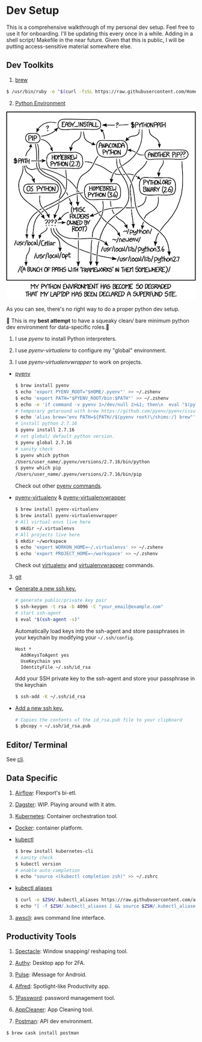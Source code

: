 # Dev Setup
This is a comprehensive walkthrough of my personal dev setup. Feel free to use it for onboarding. I'll be updating this every once in a while. Adding in a shell script/ Makefile in the near future. Given that this is public, I will be putting access-sensitive material somewhere else.

## Dev Toolkits
1. [brew](https://brew.sh/)

  ```bash
  $ /usr/bin/ruby -e "$(curl -fsSL https://raw.githubusercontent.com/Homebrew/install/master/install)"
  ```

2. [Python Environment](https://www.python.org/)

  ![Python Environment](/assets/img/python_environment_2x.png)

  As you can see, there's no right way to do a proper python dev setup.

  🤷 This is my **best attempt** to have a squeaky clean/ bare minimum python dev environment for data-specific roles.🤷‍

  1. I use *pyenv* to install Python interpreters.

  2. I use *pyenv-virtualenv* to configure my "global" environment.

  3. I use *pyenv-virtualenvwrapper* to work on projects.

  - [pyenv](https://github.com/pyenv/pyenv)
    ```bash
    $ brew install pyenv
    $ echo 'export PYENV_ROOT="$HOME/.pyenv"' >> ~/.zshenv
    $ echo 'export PATH="$PYENV_ROOT/bin:$PATH"' >> ~/.zshenv
    $ echo -e 'if command -v pyenv 1>/dev/null 2>&1; then\n  eval "$(pyenv init -)"\nfi' >> ~/.zshenv
    # temporary getaround with brew https://github.com/pyenv/pyenv/issues/106
    $ echo 'alias brew="env PATH=${PATH//$(pyenv root)\/shims:/} brew"' >> ~/.zshrc
    # install python 2.7.16
    $ pyenv install 2.7.16
    # set global/ default python version.
    $ pyenv global 2.7.16
    # sanity check
    $ pyenv which python
    /Users/user_name/.pyenv/versions/2.7.16/bin/python
    $ pyenv which pip
    /Users/user_name/.pyenv/versions/2.7.16/bin/pip
    ```
    Check out other [pyenv commands](https://github.com/pyenv/pyenv/blob/master/COMMANDS.md).

  - [pyenv-virtualenv](https://github.com/pyenv/pyenv-virtualenv) & [pyenv-virtualenvwrapper](https://github.com/pyenv/pyenv-virtualenvwrapper)
      ```bash
      $ brew install pyenv-virtualenv
      $ brew install pyenv-virtualenvwrapper
      # All virtual envs live here
      $ mkdir ~/.virtualenvs
      # All projects live here
      $ mkdir ~/workspace
      $ echo 'export WORKON_HOME=~/.virtualenvs' >> ~/.zshenv
      $ echo 'export PROJECT_HOME=~/workspace' >> ~/.zshenv
      ```
      Check out [virtualenv](https://github.com/pyenv/pyenv-virtualenv#usage) and [virtualenvwrapper](https://github.com/pyenv/pyenv-virtualenvwrapper#usage) commands.

3. [git](https://github.com/flexport/flexport)
  - [Generate a new ssh key.](https://help.github.com/en/enterprise/2.15/user/articles/generating-a-new-ssh-key-and-adding-it-to-the-ssh-agent)
    ```bash
    # generate public/private key pair
    $ ssh-keygen -t rsa -b 4096 -C "your_email@example.com"
    # start ssh-agent
    $ eval "$(ssh-agent -s)"
    ```
    Automatically load keys into the ssh-agent and store passphrases in your keychain by modifying your `~/.ssh/config`.
    ```
    Host *
      AddKeysToAgent yes
      UseKeychain yes
      IdentityFile ~/.ssh/id_rsa
    ```
    Add your SSH private key to the ssh-agent and store your passphrase in the keychain
    ```bash
    $ ssh-add -K ~/.ssh/id_rsa
    ```

  - [Add a new ssh key.](https://help.github.com/en/enterprise/2.15/user/articles/adding-a-new-ssh-key-to-your-github-account)
    ```bash
    # Copies the contents of the id_rsa.pub file to your clipboard
    $ pbcopy < ~/.ssh/id_rsa.pub
    ```

## Editor/ Terminal
See [cli](cli/README.md).

## Data Specific
1. [Airflow](https://github.com/flexport/bi-etl): Flexport's bi-etl.

2. [Dagster](https://github.com/dagster-io/dagster): WIP. Playing around with it atm.

3. [Kubernetes](https://kubernetes.io/): Container orchestration tool.

  - [Docker](https://docs.docker.com/docker-for-mac/install/): container platform.

  - [kubectl](https://kubernetes.io/docs/tasks/tools/install-kubectl/)

    ```bash
    $ brew install kubernetes-cli
    # sanity check
    $ kubectl version
    # enable auto-completion
    $ echo "source <(kubectl completion zsh)" >> ~/.zshrc
    ```

  - [kubectl aliases](https://github.com/ahmetb/kubectl-aliases)
    ```bash
    $ curl -o $ZSH/.kubectl_aliases https://raw.githubusercontent.com/ahmetb/kubectl-aliases/master/.kubectl_aliases
    $ echo "[ -f $ZSH/.kubectl_aliases ] && source $ZSH/.kubectl_aliases" >> ~/.zshrc
    ```


3. [awscli](https://docs.aws.amazon.com/cli/latest/userguide/install-macos.html): aws command line interface.

## Productivity Tools
1. [Spectacle](https://www.spectacleapp.com/): Window snapping/ reshaping tool.

2. [Authy](https://authy.com/download/): Desktop app for 2FA.

3. [Pulse](https://messenger.klinkerapps.com/overview/platform-windows.html): iMessage for Android.

4. [Alfred](https://www.alfredapp.com/): Spotlight-like Productivity app.

5. [1Password](https://1password.com/): password management tool.

6. [AppCleaner](https://freemacsoft.net/appcleaner/): App Cleaning tool.

7. [Postman](https://www.getpostman.com/): API dev environment.

  ```bash
  $ brew cask install postman
  ```
